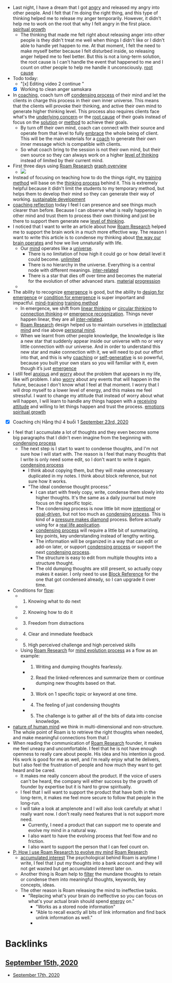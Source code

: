 - Last night, I have a dream that I got [angry](<angry.md>) and released my angry into other people. And I felt that I'm doing the right thing, and this type of thinking helped me to release my anger temporarily. However, it didn't help me to work on the root that why I felt angry in the first place. [spiritual growth](<spiritual growth.md>)
    - The thinking that made me felt right about releasing anger into other people is they didn't treat me well when things I didn't like or I didn't able to handle yet happen to me. At that moment, I felt the need to make myself better because I felt disturbed inside, so releasing anger helped me to feel better. But this is not a long-term solution, the root cause is I can't handle the event that happened to me and I count on other people to help me handle it unconsciously. [root cause](<root cause.md>)
- Todo today:
    - "[x] Editing video 2 continue "
    - [x] Working to clean anger samskara
- In [coaching](<coaching.md>), coach turn off [condensing process](<condensing process.md>) of their mind and let the clients in charge this process in their own inner universe. This means that the clients will provoke their thinking, and active their own mind to generate higher thinking level. This process also requires clients face what's the [underlying concern](<underlying concern.md>) or the [root cause](<root cause.md>) of their goals instead of focus on the [solution](<solution.md>) or [method](<method.md>) to achieve their goals.
    - By turn off their own mind, coach can connect with their source and operate from that level to fully [embrace](<embrace.md>) the whole being of client. This will be the main materials for a [coach](<coach.md>) to generate their own inner message which is compatible with clients.
    - So what coach bring to the session is not their own mind, but their own source so they can always work on a higher [level of thinking](<level of thinking.md>) instead of limited by their current mind.
- First three days using [Roam Research](<Roam Research.md>) [graph overview](<graph overview.md>)
    - ![](https://firebasestorage.googleapis.com/v0/b/firescript-577a2.appspot.com/o/imgs%2Fapp%2FNgoctien%2F9icyWb7UmP.png?alt=media&token=6bcf54f8-5692-4c7a-a1dc-929bd284cec5)
- Instead of focusing on teaching how to do the things right, my [training method](<training method.md>) will base on the [thinking process](<thinking process.md>) behind it. This is extremely helpful because it didn't limit the students to my temporary method, but helps them to develop their mind so they can generate their way of working. [sustainable development](<sustainable development.md>)
- [coaching reflection](<coaching reflection.md>) today I feel I can presence and see things much clearer than before. Because I can observe what is really happening in other mind and trust them to process their own thinking and just be there to support them generate new [level of thinking](<level of thinking.md>).
- I noticed that I want to write an article about how [Roam Research](<Roam Research.md>) helped me to support the brain work in a much more effective way. The reason I want to write this article is to condense my thinking about [the way our brain operates](<the way our brain operates.md>) and how we live unnaturally with life.
    - Our [mind](<mind.md>) operates like a [universe](<universe.md>).
        - There is no limitation of how high it could go or how detail level it could become. [unlimited](<unlimited.md>)
        - There is no hierarchy in the universe. Everything is a central node with different meanings. [inter-related](<inter-related.md>)
        -  There is a star that dies off over time and becomes the material for the evolution of other advanced stars. [material](<material.md>) [progression](<progression.md>) 
    - 
- The ability to recognize [emergence](<emergence.md>) is good, but the ability to [design for emergence](<design for emergence.md>) or [condition for emergence](<condition for emergence.md>) is super important and impactful. [mind-training](<mind-training.md>) [training method](<training method.md>)
    - In emergence, we shift from [linear thinking](<linear thinking.md>) or [circular thinking](<circular thinking.md>) to [connection thinking](<connection thinking.md>) or [emergence recognization](<emergence recognization.md>). Things never happen linear, they are all [inter-related](<inter-related.md>). 
    - [Roam Research](<Roam Research.md>) design helped us to maintain ourselves in [intellectual mind](<intellectual mind.md>) and rise above [personal mind](<personal mind.md>).
    - When we learnt from other people knowledge, the knowledge is like a new star that suddenly appear inside our universe with no or very little connection with our universe. And in order to understand this new star and make connection with it, we will need to put our effort into that, and this is why [coaching](<coaching.md>) or [self-generative](<self-generative.md>) is so powerful, because you built your own stars so you will familiar with it, even though it’s just [emergence](<emergence.md>)
- I still feel [anxious](<anxious.md>) and [worry](<worry.md>) about the problem that appears in my life, like wifi problem. I also [worry](<worry.md>) about any events that will happen in the future, because I don't know what I feel at that moment. I worry that I will drop myself to a lower level of energy, and this makes me feel stressful. I want to change my attitude that instead of worry about what will happen, I will learn to handle any things happen with a [receiving attitude](<receiving attitude.md>) and willing to let things happen and trust the process. [emotions](<emotions.md>) [spiritual growth](<spiritual growth.md>) 
- [x] Coaching chị Hằng thứ 4 buổi 1 [September 23rd, 2020](<September 23rd, 2020.md>)
- I feel that I accumulate a lot of thoughts and they even become some big paragraphs that I didn't even imagine from the beginning with.  [condensing process](<condensing process.md>)
    - The next step is I start to want to condense thoughts, and I'm not sure how I will start with. The reason is I feel that many thoughts that I write is only need some edit, so I don't want to write it again. [condensing process](<condensing process.md>)
        - I think about copying them, but they will make unnecessary duplicated in my notes. I think about block reference, but not sure how it works.
        - "The ideal condense thought process:"
            - I can start with freely copy, write, condense them slowly into higher thoughts. It's the same as a daily journal but more focus on the specific topic.
            - The condensing process is now little bit more [intentional](<intentional.md>) or [goal-driven](<goal-driven.md>), but not too much as [condensing process](<condensing process.md>). This is kind of a [pressure makes diamond](<pressure makes diamond.md>) process. Before actually using for a [real life application](<real life application.md>).
            - [condensing process](<condensing process.md>) will require a little bit of summarizing, key points, key understanding instead of lengthy writing. 
            - The information will be organized in a way that can edit or add-on later, or support [condensing process](<condensing process.md>) or support the next [condensing process](<condensing process.md>).
            - The structure is easy to edit from multiple thoughts into a structure thought.
            - The old dumping thoughts are still present, so actually copy makes it easier. I only need to use [Block Reference](<Block Reference.md>) for the one that got condensed already, so I can upgrade it over time.
- Conditions for [flow](<flow.md>):
    - 1. Knowing what to do next
    - 2. Knowing how to do it
    - 3. Freedom from distractions
    - 4. Clear and immediate feedback
    - 5. High perceived challenge and high perceived skills
    - Using [Roam Research](<Roam Research.md>) for [mind evolution process](<mind evolution process.md>) as a flow as an example:
        - 1. Writing and dumping thoughts fearlessly.
        - 2. Read the linked-references and summarize them or continue dumping new thoughts based on that.
        - 3. Work on 1 specific topic or keyword at one time.
        - 4. The feeling of just condensing thoughts
        - 5. The challenge is to gather all of the bits of data into concise knowledge.
- [nature of human mind](<nature of human mind.md>) we think in multi-dimensional and non-structure. The whole point of Roam is to retrieve the right thoughts when needed, and make meaningful connections from that.I
- When reading the communication of [Roam Research](<Roam Research.md>) founder, it makes me feel uneasy and uncomfortable. I feel that he is not have enough openness to really care about people. His idea and his intention is good. His work is good for me as well, and I'm really enjoy what he delivers, but I also feel the frustration of people and how much they want to get heard and be cared. 
    - It makes me really concern about the product. If the voice of users can't be heard, the company will either success by the growth of founder by expertise but it is hard to grow spiritually. 
    - I feel that I will want to support the product that have both in the long-term, it makes me feel more secure to follow that people in the long-run. 
    - I will take a look at amplenote and I will also look carefully at what I really want now. I don't really need features that is not support more need. 
        - Currently, I need a product that can support me to operate and evolve my mind in a natural way.
        - I also want to have the evolving process that feel flow and no friction.
        - I also want to support the person that I can feel count on. 
- [P: How I use Roam Research to evolve my mind](<P: How I use Roam Research to evolve my mind.md>) [Roam Research](<Roam Research.md>)
    - [accumulated interest](<accumulated interest.md>) The psychological behind Roam is anytime I write, I feel that I put my thoughts into a bank account and they will not get wasted but get accumulated interest later on. 
    - Another thing is Roam help to [filter](<filter.md>) the mundane thoughts to retain or condense them into meaningful thoughts, keywords, key concepts, ideas.
    - The other reason is Roam releasing the mind to ineffective tasks. 
        - "Replacing what's your brain do ineffective so you can focus on what's your actual brain should spend [energy](<energy.md>) on."
            - "Works as a stored node information"
            - "Able to recall exactly all bits of link information and find back unlink information as well."
            - 

# Backlinks
## [September 15th, 2020](<September 15th, 2020.md>)
- [September 17th, 2020](<September 17th, 2020.md>)

